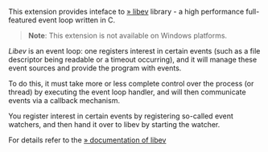 This extension provides inteface to
<a href="http://software.schmorp.de/pkg/libev.html" class="link external">» libev</a>
library - a high performance full-featured event loop written in C.

> **Note**: <span class="simpara">This extension is not available on
> Windows platforms.</span>

*Libev* is an event loop: one registers interest in certain events (such
as a file descriptor being readable or a timeout occurring), and it will
manage these event sources and provide the program with events.

To do this, it must take more or less complete control over the process
(or thread) by executing the event loop handler, and will then
communicate events via a callback mechanism.

You register interest in certain events by registering so-called event
watchers, and then hand it over to libev by starting the watcher.

For details refer to the
<a href="http://pod.tst.eu/http://cvs.schmorp.de/libev/ev.pod" class="link external">» documentation of libev</a>
